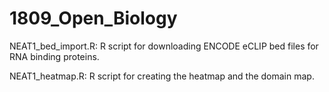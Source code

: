 # 1809_Open_Biology

NEAT1_bed_import.R:
R script for downloading ENCODE eCLIP bed files for RNA binding proteins.

NEAT1_heatmap.R:
R script for creating the heatmap and the domain map.
